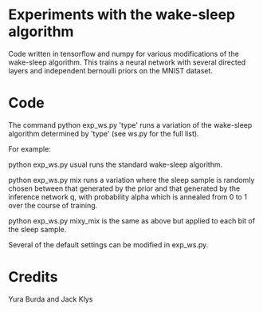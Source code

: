 # Experiments with the wake-sleep algorithm

Code written in tensorflow and numpy for various modifications of the wake-sleep algorithm. This trains a neural network with several directed layers and independent bernoulli priors on the MNIST dataset.

# Code

The command python exp_ws.py 'type' runs a variation of the wake-sleep algorithm determined by 'type' (see ws.py for the full list).

For example:

python exp_ws.py usual runs the standard wake-sleep algorithm.

python exp_ws.py mix runs a variation where the sleep sample is randomly chosen between that generated by the prior and that generated by the inference network q, with probability alpha which is annealed from 0 to 1 over the course of training.

python exp_ws.py mixy_mix is the same as above but applied to each bit of the sleep sample.

Several of the default settings can be modified in exp_ws.py.

# Credits
Yura Burda and Jack Klys
